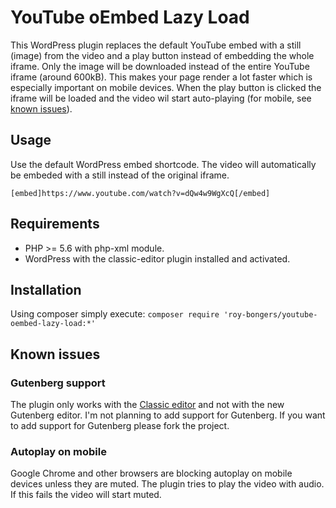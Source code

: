 # YouTube oEmbed Lazy Load
This WordPress plugin replaces the default YouTube embed with a still (image) from the video and a play button instead of embedding the whole iframe. Only the image will be downloaded instead of the entire YouTube iframe (around 600kB). This makes your page render a lot faster which is especially important on mobile devices. When the play button is clicked the iframe will be loaded and the video wil start auto-playing (for mobile, see [known issues](#known-issues)).

## Usage
Use the default WordPress embed shortcode. The video will automatically be embeded with a still instead of the original iframe.

```[embed]https://www.youtube.com/watch?v=dQw4w9WgXcQ[/embed]```

## Requirements
* PHP >= 5.6 with php-xml module.
* WordPress with the classic-editor plugin installed and activated.

## Installation
Using composer simply execute:
```composer require 'roy-bongers/youtube-oembed-lazy-load:*'```

## Known issues
### Gutenberg support
The plugin only works with the [Classic editor](https://wordpress.org/plugins/classic-editor/) and not with the new Gutenberg editor. I'm not planning to add support for Gutenberg. If you want to add support for Gutenberg please fork the project.

### Autoplay on mobile
Google Chrome and other browsers are blocking autoplay on mobile devices unless they are muted. The plugin tries to play the video with audio. If this fails the video will start muted.

